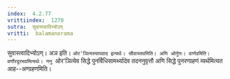 ```yaml
---
index:  4.2.77
vrittiindex:  1270
sutra:  सुवास्त्वादिभ्योऽण्
vritti:  balamanorama 
---
```


सुवास्त्वादिभ्योऽण्। अञ इति। `ओर'ञित्यस्यापवाद इत्यर्थः। सौवास्तवमिति। अणि ओर्गुणः। वार्णवमिति। वर्णोरदूरभवमित्यर्थः। ननु `ओर'ञित्येव सिद्धे पुनर्विधिसामर्थ्यादेव तदननुवृत्तौ अणि सिद्धे पुनरण्ग्रहणं व्यर्थमित्यत आह--अण्ग्रहणमिति। 

